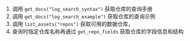 1. 调用 `get_docs("log_search_syntax")` 获取仓库的查询手册
2. 调用 `get_docs("log_search_example")` 获取仓库的查询示例
3. 调用 `list_assets("repos")` 获取可用的数据仓库，
4. 查询时指定仓库名称再通过 `get_repo_fields` 获取仓库的字段信息和结构
